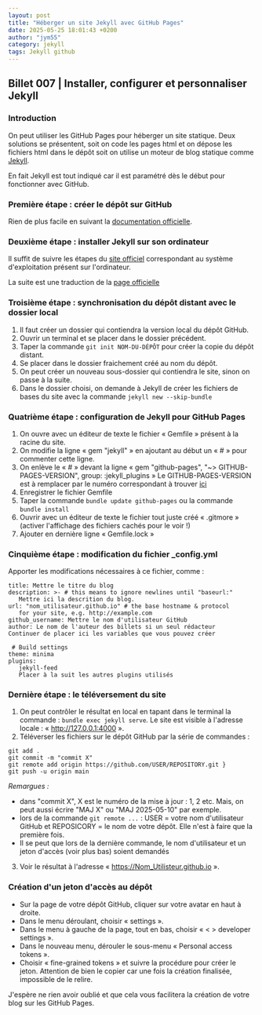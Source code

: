 ```yaml
---
layout: post
title: "Héberger un site Jekyll avec GitHub Pages"
date: 2025-05-25 18:01:43 +0200  
author: "jym55"
category: jekyll
tags: Jekyll github
---
```


## Billet 007 | Installer, configurer et personnaliser Jekyll

### Introduction 
On peut utiliser les GitHub Pages pour héberger un site statique. Deux solutions se présentent, soit on code les pages html et on dépose les fichiers html dans le dépôt soit on utilise un moteur de blog statique comme [Jekyll](https://jekyllrb.com/).

En fait Jekyll est tout indiqué car il est paramétré dès le début pour fonctionner avec GitHub.

### Première étape : créer le dépôt sur GitHub
Rien de plus facile en suivant la [documentation officielle](https://docs.github.com/fr/pages/quickstart).

### Deuxième étape : installer Jekyll sur son ordinateur
Il suffit de suivre les étapes du [site officiel](https://jekyllrb.com/docs/installation/) correspondant au système d'exploitation présent sur l'ordinateur.

La suite est une traduction de la [page officielle](https://docs.github.com/fr/enterprise-cloud@latest/pages/setting-up-a-github-pages-site-with-jekyll/creating-a-github-pages-site-with-jekyll)

### Troisième étape : synchronisation du dépôt distant avec le dossier local
1. Il faut créer un dossier qui contiendra la version local du dépôt GitHub.
2. Ouvrir un terminal et se placer dans le dossier précédent.
3. Taper la commande ```git init NOM-DU-DÉPÔT``` pour créer la copie du dépôt distant.
4. Se placer dans le dossier fraichement créé au nom du dépôt.
5. On peut créer un nouveau sous-dossier qui contiendra le site, sinon on passe à la suite.
6. Dans le dossier choisi, on demande à Jekyll de créer les fichiers de bases du site avec la commande ```jekyll new --skip-bundle```

### Quatrième étape : configuration de Jekyll pour GitHub Pages
1. On ouvre avec un éditeur de texte le fichier « Gemfile » présent à la racine du site.
2. On modifie la ligne « gem "jekyll" » en ajoutant au début un « # » pour commenter cette ligne.
3. On enlève le « # »  devant la ligne « gem "github-pages", "~> GITHUB-PAGES-VERSION", group: :jekyll_plugins »
   Le GITHUB-PAGES-VERSION est à remplacer par le numéro correspondant à trouver [ici](https://pages.github.com/versions/)
4. Enregistrer le fichier Gemfile
5. Taper la commande ```bundle update github-pages``` ou la commande ```bundle install```
6. Ouvrir avec un éditeur de texte le fichier tout juste créé « .gitmore » (activer l'affichage des fichiers cachés pour le voir !)
7. Ajouter en dernière ligne « Gemfile.lock »

### Cinquième étape : modification du fichier _config.yml
Apporter les modifications nécessaires à ce fichier, comme :
```
title: Mettre le titre du blog
description: >- # this means to ignore newlines until "baseurl:"
   Mettre ici la descrition du blog.
url: "nom_utilisateur.github.io" # the base hostname & protocol 
   for your site, e.g. http://example.com
github_username: Mettre le nom d'utilisateur GitHub
author: Le nom de l'auteur des billets si un seul rédacteur
Continuer de placer ici les variables que vous pouvez créer
   
 # Build settings
theme: minima
plugins:
   jekyll-feed
   Placer à la suit les autres plugins utilisés
```

### Dernière étape : le téléversement du site
1. On peut contrôler le résultat en local en tapant dans le terminal la commande : ```bundle exec jekyll serve```. Le site est visible à l'adresse locale : « http://127.0.0.1:4000 ».
2. Téléverser les fichiers sur le dépôt GitHub par la série de commandes :
```
git add .
git commit -m "commit X"
git remote add origin https://github.com/USER/REPOSITORY.git }
git push -u origin main
```

*Remargues :*
- dans "commit X", X est le numéro de la mise à jour : 1, 2 etc. Mais, on peut aussi écrire "MAJ X" ou "MAJ 2025-05-10" par exemple.
- lors de la commande ```git remote ...``` : USER = votre nom d'utilisateur GitHub et REPOSICORY = le nom de votre dépôt. Elle n'est à faire que la première fois.
- Il se peut que lors de la dernière commande, le nom d'utilisateur et un jeton d'accès (voir plus bas) soient demandés

3. Voir le résultat à l'adresse « https://Nom_Utilisteur.github.io ».

### Création d'un jeton d'accès au dépôt
- Sur la page de votre dépôt GitHub, cliquer sur votre avatar en haut à droite.
- Dans le menu déroulant, choisir « settings ».
- Dans le menu à gauche de la page, tout en bas, choisir « < > developer settings ».
- Dans le nouveau menu, dérouler le sous-menu « Personal access tokens ».
- Choisir « fine-grained tokens » et suivre la procédure pour créer le jeton. Attention de bien le copier car une fois la création finalisée, impossible de le relire.

J'espère ne rien avoir oublié et que cela vous facilitera la création de votre blog sur les GitHub Pages.
